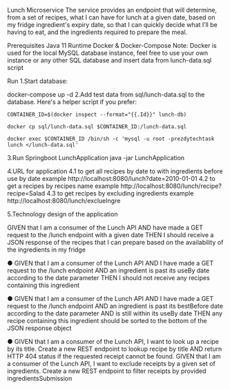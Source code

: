 Lunch Microservice
The service provides an endpoint that will determine, from a set of recipes, what I can have for lunch at a given date, based on my fridge ingredient's expiry date, so that I can quickly decide what I’ll be having to eat, and the ingredients required to prepare the meal.

Prerequisites
Java 11 Runtime
Docker & Docker-Compose
Note: Docker is used for the local MySQL database instance, feel free to use your own instance or any other SQL database and insert data from lunch-data.sql script

Run
1.Start database:

docker-compose up -d
2.Add test data from sql/lunch-data.sql to the database. Here's a helper script if you prefer:

```
CONTAINER_ID=$(docker inspect --format="{{.Id}}" lunch-db)
```

```
docker cp sql/lunch-data.sql $CONTAINER_ID:/lunch-data.sql
```

```
docker exec $CONTAINER_ID /bin/sh -c 'mysql -u root -prezdytechtask lunch </lunch-data.sql'
```
3.Run Springboot LunchApplication
java -jar LunchApplication

4.URL for application
4.1 to get all recipes by date to with ingredients before use by date example
http://localhost:8080/lunch?date=2010-01-01
4.2 to get a recipes by recipes name example
http://localhost:8080/lunch/recipe?recipe=Salad
4.3 to get recipes by excluding ingredients example
http://localhost:8080/lunch/exclueIngre

5.Technology design of the application

GIVEN that I am a consumer of the Lunch API AND have made a GET request to the /lunch
endpoint with a given date THEN I should receive a JSON response of the recipes that I can
prepare based on the availability of the ingredients in my fridge

● GIVEN that I am a consumer of the Lunch API AND I have made a GET request to the /lunch
endpoint AND an ingredient is past its useBy date according to the date parameter THEN I
should not receive any recipes containing this ingredient

● GIVEN that I am a consumer of the Lunch API AND I have made a GET request to the /lunch
endpoint AND an ingredient is past its bestBefore date according to the date parameter
AND is still within its useBy date THEN any recipe containing this ingredient should be sorted to
the bottom of the JSON response object

● GIVEN that I am a consumer of the Lunch API, I want to look up a recipe by its title. Create a new
REST endpoint to lookup recipe by title AND return HTTP 404 status if the requested receipt
cannot be found.
GIVEN that I am a consumer of the Lunch API, I want to exclude receipts by a given set of
ingredients. Create a new REST endpoint to filter receipts by provided ingredientsSubmission





